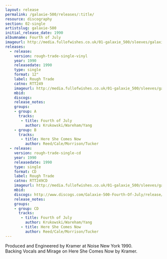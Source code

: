 ```yaml
---
layout: release
permalink: /galaxie-500/releases/:title/
resource: discography
section: 02-single
artistslug: galaxie-500
initial_release_date: 1990
albumname: Fourth of July
imageurl: http://media.fullofwishes.co.uk/01-galaxie_500/sleeves/galaxie-500-fourth-of-july-rtt249.jpg
releases:
  - release: 
    version: rough-trade-single-vinyl
    year: 1990
    releasedate: 1990
    type: single
    format: 12"
    label: Rough Trade 
    catno: RTT249
    imageurl: http://media.fullofwishes.co.uk/01-galaxie_500/sleeves/galaxie-500-fourth-of-july-rtt249.jpg
    mbid: 
    discogs: 
    release_notes:
    groups:
    - group: A
      tracks:
       - title: Fourth of July
         author: Krukowski/Wareham/Yang
    - group: B
      tracks:
       - title: Here She Comes Now
         author: Reed/Cale/Morrison/Tucker
  - release: 
    version: rough-trade-single-cd
    year: 1990
    releasedate: 1990
    type: single
    format: CD
    label: Rough Trade 
    catno: RTT249CD
    imageurl: http://media.fullofwishes.co.uk/01-galaxie_500/sleeves/galaxie-500-fourth-of-july-rtt249.jpg
    mbid: 
    discogs: http://www.discogs.com/Galaxie-500-Fourth-Of-July/release/921392
    release_notes:
    groups:
    - group: CD
      tracks:
       - title: Fourth of July
         author: Krukowski/Wareham/Yang
       - title: Here She Comes Now
         author: Reed/Cale/Morrison/Tucker
---
```

Produced and Engineered by Kramer at Noise New York 1990.  
Backing Vocals and Mirage on Here She Comes Now by Kramer.
